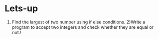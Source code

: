 # Lets-up
1) Find the largest of two number using if else conditions.
2)Write a program to accept two integers and check whether they are equal or not.!

